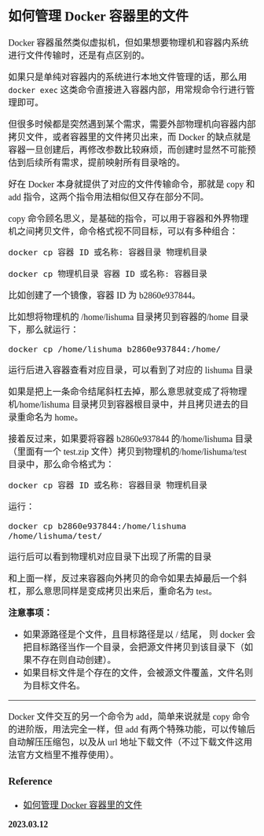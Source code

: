 <font size=4 face='楷体'>

## 如何管理 Docker 容器里的文件

Docker 容器虽然类似虚拟机，但如果想要物理机和容器内系统进行文件传输时，还是有点区别的。

如果只是单纯对容器内的系统进行本地文件管理的话，那么用 `docker exec` 这类命令直接进入容器内部，用常规命令行进行管理即可。

但很多时候都是突然遇到某个需求，需要外部物理机向容器内部拷贝文件，或者容器里的文件拷贝出来，而 Docker 的缺点就是容器一旦创建后，再修改参数比较麻烦，而创建时显然不可能预估到后续所有需求，提前映射所有目录啥的。

好在 Docker 本身就提供了对应的文件传输命令，那就是 copy 和 add 指令，这两个指令用法相似但又存在部分不同。

copy 命令顾名思义，是基础的指令，可以用于容器和外界物理机之间拷贝文件，命令格式视不同目标，可以有多种组合：

```text
docker cp 容器 ID 或名称: 容器目录 物理机目录

docker cp 物理机目录 容器 ID 或名称: 容器目录
```

比如创建了一个镜像，容器 ID 为 b2860e937844。

比如想将物理机的 /home/lishuma 目录拷贝到容器的/home 目录下，那么就运行：

```text
docker cp /home/lishuma b2860e937844:/home/
```

运行后进入容器查看对应目录，可以看到了对应的 lishuma 目录

如果是把上一条命令结尾斜杠去掉，那么意思就变成了将物理机/home/lishuma 目录拷贝到容器根目录中，并且拷贝进去的目录重命名为 home。

接着反过来，如果要将容器 b2860e937844 的/home/lishuma 目录（里面有一个 test.zip 文件）拷贝到物理机的/home/lishuma/test 目录中，那么命令格式为：

```text
docker cp 容器 ID 或名称: 容器目录 物理机目录
```

运行：

```text
docker cp b2860e937844:/home/lishuma /home/lishuma/test/
```

运行后可以看到物理机对应目录下出现了所需的目录

和上面一样，反过来容器向外拷贝的命令如果去掉最后一个斜杠，那么意思同样是变成拷贝出来后，重命名为 test。

**注意事项：**

- 如果源路径是个文件，且目标路径是以 / 结尾， 则 docker 会把目标路径当作一个目录，会把源文件拷贝到该目录下（如果不存在则自动创建）。
- 如果目标文件是个存在的文件，会被源文件覆盖，文件名则为目标文件名。

---

Docker 文件交互的另一个命令为 add，简单来说就是 copy 命令的进阶版，用法完全一样，但 add 有两个特殊功能，可以传输后自动解压压缩包，以及从 url 地址下载文件（不过下载文件这用法官方文档里不推荐使用）。

### Reference

- [如何管理 Docker 容器里的文件](https://zhuanlan.zhihu.com/p/89424466)

**2023.03.12**
